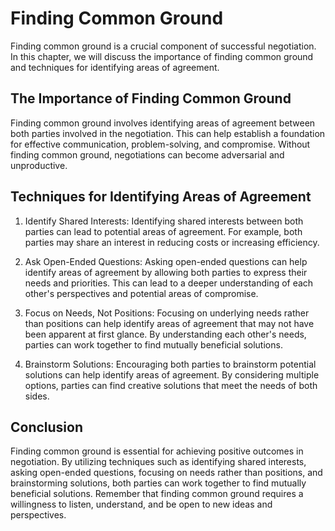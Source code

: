 Finding Common Ground
================================

Finding common ground is a crucial component of successful negotiation. In this chapter, we will discuss the importance of finding common ground and techniques for identifying areas of agreement.

The Importance of Finding Common Ground
---------------------------------------

Finding common ground involves identifying areas of agreement between both parties involved in the negotiation. This can help establish a foundation for effective communication, problem-solving, and compromise. Without finding common ground, negotiations can become adversarial and unproductive.

Techniques for Identifying Areas of Agreement
---------------------------------------------

1. Identify Shared Interests: Identifying shared interests between both parties can lead to potential areas of agreement. For example, both parties may share an interest in reducing costs or increasing efficiency.

2. Ask Open-Ended Questions: Asking open-ended questions can help identify areas of agreement by allowing both parties to express their needs and priorities. This can lead to a deeper understanding of each other's perspectives and potential areas of compromise.

3. Focus on Needs, Not Positions: Focusing on underlying needs rather than positions can help identify areas of agreement that may not have been apparent at first glance. By understanding each other's needs, parties can work together to find mutually beneficial solutions.

4. Brainstorm Solutions: Encouraging both parties to brainstorm potential solutions can help identify areas of agreement. By considering multiple options, parties can find creative solutions that meet the needs of both sides.

Conclusion
----------

Finding common ground is essential for achieving positive outcomes in negotiation. By utilizing techniques such as identifying shared interests, asking open-ended questions, focusing on needs rather than positions, and brainstorming solutions, both parties can work together to find mutually beneficial solutions. Remember that finding common ground requires a willingness to listen, understand, and be open to new ideas and perspectives.
